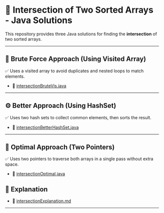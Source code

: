 # 🔗 Intersection of Two Sorted Arrays - Java Solutions

This repository provides three Java solutions for finding the **intersection** of two sorted arrays.

---

## 🧠 Brute Force Approach (Using Visited Array)

✅ Uses a visited array to avoid duplicates and nested loops to match elements.

- 📄 [intersectionBruteVis.java](intersectionBruteVis.java)  

---

## ⚙️ Better Approach (Using HashSet)

✅ Uses two hash sets to collect common elements, then sorts the result.

- 📄 [intersectionBetterHashSet.java](intersectionBetterHashSet.java)  

---

## 🚀 Optimal Approach (Two Pointers)

✅ Uses two pointers to traverse both arrays in a single pass without extra space.

- 📄 [intersectionOptimal.java](intersectionOptimal.java)  

## 🚀 Explanation

- 📝 [intersectionExplanation.md](intersectionExplanation.md)
  
---



